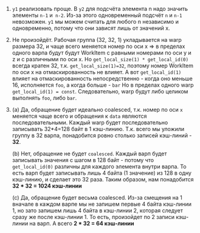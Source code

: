 1) `y1` реализовать проще. В `y2` для подсчёта элемента n надо значить элементы `n-1` и` n-2`.
Из-за этого одновременный подсчёт `n` и `n-1` невозможен. `y1` мы можем считать для любого n независимо и одновременно, 
потому что они зависят лишь от значений x.
2) Не произойдёт.
Рабочая группа (32, 32, 1) укладывается на warp размера 32, и чаще всего меняется номер по оси x
=> в пределах одного варпа будут будут WorkItem с равными номерами по оси y и z и с различными по оси x.
Но `get_local_size(1) * get_local_id(0)` всегда кратен 32, т.к. `get_local_size(1)=32`,
поэтому номер WorkItem по оси x на отмаскированность не влияет.
А вот `get_local_id(1)` влияет на отмаскированность непосредственно - когда оно меньше 16,
исполняется `foo`, а когда больше - `bar`
Но в пределах одного warp `get_local_id(1) = const`.
Следовательно, warp будут либо целиком выполнять `foo`, либо `bar`.
3) (a) Да, обращение будет идеально coalesced, т.к. номер по оси `x` меняется чаще всего и 
обращения к `data` являются последовательными.
Каждый warp будет последовательно записывать 32*4=128 байт в 1 кэш-линию.
Т.к. всего мы уложили группу в 32 варпа, понадобится ровно столько записей кэш-линий - **32**.

   (b) Нет, обращение не будет `coalesced`.
Каждый варп будет записывать значения с шагом в 128 байт - потому что `get_local_id(0)` различны для каждого элемента внутри варпа.
То есть варп будет записывать лишь 4 байта (1 значение) из 128 в одну кэш-линию, и сделает это 32 раза.
Таким образом, нам понадобится **32 * 32 = 1024 кэш-линии**

   (c) Да, обращение будет весьма coalesced.
Из-за смещения на 1 вначале в каждом варпе мы не запишем первые 4 байта кэш-линии 1,
но зато запишем лишь 4 байта в кэш-линии 2, которая следует сразу же после кэш-линии 1.
То есть, произойдет по 2 записи кэш-линии на варп. А всего **2 * 32 = 64 кэш-линии**